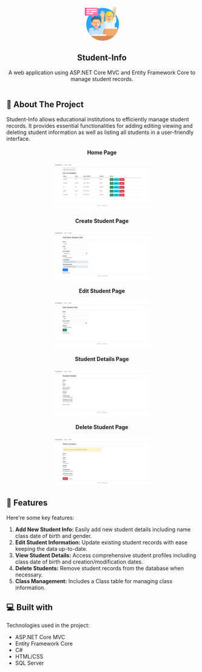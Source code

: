 <br/>
<p align="center">
<a href="https://github.com/sid-rahman/student-info">
<img src="images/class.png" alt="Logo" width="90" height="90">
</a>
<h2 align="center">Student-Info</h2>

<p align="center">
A web application using ASP.NET Core MVC and Entity Framework Core to manage student records.
<br/>
<br/>

<h2>📝 About The Project </h2>
<p id="description">Student-Info allows educational institutions to efficiently manage student records. It provides essential functionalities for adding editing viewing and deleting student information as well as listing all students in a user-friendly interface.</p>

<div align="center">
  <h4>Home Page</h4>
  <img src="images/Home.jpeg" alt="Logo" width="50%" height="50%">
  <h4>Create Student Page</h4>
  <img src="images/C.jpeg" alt="Logo" width="50%" height="50%">
  <h4>Edit Student Page</h4>
  <img src="images/U.jpeg" alt="Logo" width="50%" height="50%">
  <h4>Student Details Page</h4>
  <img src="images/R.jpeg" alt="Logo" width="50%" height="50%">
  <h4>Delete Student Page</h4>
  <img src="images/D.jpeg" alt="Logo" width="50%" height="50%">
</div>

  
<h2>🧐 Features</h2>

Here're some key features:

1.   <b>Add New Student Info:</b> Easily add new student details including name class date of birth and gender. <br/>
2.   <b>Edit Student Information:</b> Update existing student records with ease keeping the data up-to-date. <br/>
3.   <b>View Student Details:</b> Access comprehensive student profiles including class date of birth and creation/modification dates. <br/>
4.   <b>Delete Students:</b> Remove student records from the database when necessary. <br/>
5.   <b>Class Management:</b> Includes a Class table for managing class information. <br/>

  
  
<h2>💻 Built with</h2>

Technologies used in the project:

*   ASP.NET Core MVC
*   Entity Framework Core
*   C#
*   HTML/CSS
*   SQL Server
